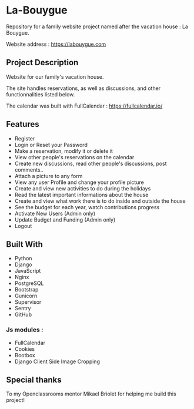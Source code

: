 # La-Bouygue
Repository for a family website project named after the vacation house : La Bouygue.

Website address : https://labouygue.com

## Project Description
Website for our family's vacation house.

The site handles reservations, as well as discussions, and other functionnalities listed below.

The calendar was built with FullCalendar : https://fullcalendar.io/

## Features
* Register
* Login or Reset your Password
* Make a reservation, modify it or delete it
* View other people's reservations on the calendar
* Create new discussions, read other people's discussions, post comments..
* Attach a picture to any form
* View any user Profile and change your profile picture
* Create and view new activities to do during the holidays
* Read the latest important informations about the house
* Create and view what work there is to do inside and outside the house
* See the budget for each year, watch contributions progress
* Activate New Users (Admin only)
* Update Budget and Funding (Admin only)
* Logout

## Built With
* Python
* Django
* JavaScript
* Nginx
* PostgreSQL
* Bootstrap
* Gunicorn
* Supervisor
* Sentry
* GitHub

### Js modules :
* FullCalendar
* Cookies
* Bootbox
* Django Client Side Image Cropping

## Special thanks
To my Openclassrooms mentor Mikael Briolet for helping me build this project!
